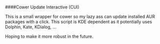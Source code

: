 ####Cower Update Interactive (CUI)

This is a small wrapper for cower so my lazy ass can update installed AUR packages with a click. This script is KDE dependent as it potentially uses Dolphin, Kate, KDialog, ...

Hoping to make it more robust in the future.
